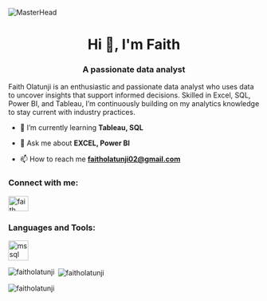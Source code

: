 ![MasterHead](https://media.licdn.com/dms/image/v2/D4D12AQFOan67rg3q8Q/article-cover_image-shrink_720_1280/article-cover_image-shrink_720_1280/0/1693761336583?e=2147483647&v=beta&t=xC6-mOhY1QCEddyWgWdcnZ_BiHz5IaSOSVU6Op3PIQ0)
<h1 align="center">Hi 👋, I'm Faith </h1>
<h3 align="center">A passionate data analyst</h3>

Faith Olatunji is an enthusiastic and passionate data analyst who uses data to uncover insights that support informed decisions. Skilled in Excel, SQL, Power BI, and Tableau, I’m continuously building on my analytics knowledge to stay current with industry practices.
- 🌱 I’m currently learning **Tableau, SQL**

- 💬 Ask me about **EXCEL, Power BI**

- 📫 How to reach me **faitholatunji02@gmail.com**

<h3 align="left">Connect with me:</h3>
<p align="left">
<a href="https://linkedin.com/in/faith olatunji" target="blank"><img align="center" src="https://raw.githubusercontent.com/rahuldkjain/github-profile-readme-generator/master/src/images/icons/Social/linked-in-alt.svg" alt="faith olatunji" height="30" width="40" /></a>
</p>

<h3 align="left">Languages and Tools:</h3>
<p align="left"> <a href="https://www.microsoft.com/en-us/sql-server" target="_blank" rel="noreferrer"> <img src="https://www.svgrepo.com/show/303229/microsoft-sql-server-logo.svg" alt="mssql" width="40" height="40"/> </a> </p>

<p><img align="left" src="https://github-readme-stats.vercel.app/api/top-langs?username=faitholatunji&show_icons=true&locale=en&layout=compact" alt="faitholatunji" /></p>

<p>&nbsp;<img align="center" src="https://github-readme-stats.vercel.app/api?username=faitholatunji&show_icons=true&locale=en" alt="faitholatunji" /></p>

<p><img align="center" src="https://github-readme-streak-stats.herokuapp.com/?user=faitholatunji&" alt="faitholatunji" /></p>
